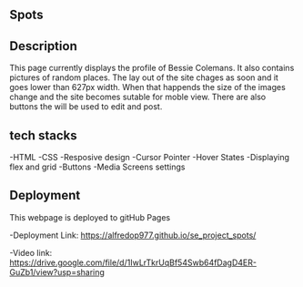 ## Spots

## Description

This page currently displays the profile of Bessie Colemans. It also contains pictures of random places. The lay out of the site chages as soon and it goes lower than 627px width. When that happends the size of the images change and the site becomes sutable for moble view. There are also buttons the will be used to edit and post.

## tech stacks

-HTML
-CSS
-Resposive design
-Cursor Pointer
-Hover States
-Displaying flex and grid
-Buttons
-Media Screens settings

## Deployment

This webpage is deployed to gitHub Pages

-Deployment Link: https://alfredop977.github.io/se_project_spots/

-Video link: https://drive.google.com/file/d/1IwLrTkrUqBf54Swb64fDagD4ER-GuZb1/view?usp=sharing
